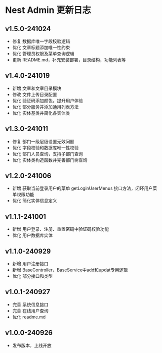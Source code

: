 # Nest Admin 更新日志

## v1.5.0-241024

- 修复 数据库唯一字段校验逻辑
- 优化 文章标题添加唯一性约束
- 优化 管理员权限及菜单查询逻辑
- 更新 README.md，补充安装部署，目录结构，功能列表等

## v1.4.0-241019

- 新增 文章和文章目录模块
- 修改 文件上传目录配置
- 优化 验证码添加颜色，提升用户体验
- 优化 部分服务并添加通用列表方法
- 优化 实体基类并简化各实体类

## v1.3.0-241011

- 修复 部门一级层级设置无效问题
- 优化 字段校验和数据库唯一性校验
- 优化 部门人员查询，支持子部门查询
- 优化 实体类构造函数并完善部门树查询

## v1.2.0-241006

- 新增 获取当前登录用户的菜单 getLoginUserMenus 接口方法，闭环用户菜单权限功能
- 优化 简化实体信息定义

## v1.1.1-241001

- 新增 用户登录、注册、重置密码中验证码校验功能
- 优化 用户数据库实体

## v1.1.0-240929

- 新增 用户注册接口
- 新增 BaseController，BaseService中add和updat专用逻辑
- 优化 部分接口和类型

## v1.0.1-240927

- 完善 系统信息接口
- 完善 在线用户查询
- 优化 readme.md

## v1.0.0-240926

- 发布版本，上线开放
